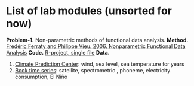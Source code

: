# List of lab modules (unsorted for now)

__Problem-1.__ Non-parametric methods of functional data analysis.
__Method.__ [Frédéric Ferraty and Philippe Vieu. 2006. Nonparametric Functional Data Analysis](https://www.math.univ-toulouse.fr/~ferraty/SOFTWARES/NPFDA/)
__Code.__ [R-project, single file](https://www.math.univ-toulouse.fr/~ferraty/SOFTWARES/NPFDA/)
__Data.__ 
1. [Climate Prediction Center](https://www.cpc.ncep.noaa.gov/data/indices/): wind, sea level, sea temperature for years
2. [Book time series](https://www.math.univ-toulouse.fr/~ferraty/SOFTWARES/NPFDA/): satellite,	spectrometric , phoneme, electricity consumption, El Niño
 
